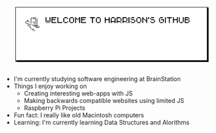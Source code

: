 <div align="center">
  <img src="https://github.com/harryfornasier/harryfornasier/blob/main/welcome-github.png" alt="Weclome message" align="center"> 
</div>

<div class="EM Quad Character"> </div>

 <!--<img align="left" src="https://github.com/harryfornasier/harryfornasier/blob/main/IMG_3700.jpeg" width="300" alt="Me pretending to use a macintosh">-->


- I'm currently studying software engineering at BrainStation
- Things I enjoy working on
  -  Creating interesting web-apps with JS
  - Making backwards compatible websites using limited JS
  -  Raspberry Pi Projects
-  Fun fact: I really like old Macintosh computers
-  Learning: I'm currently learning Data Structures and Alorithms


 <!-- Halloween Icons
- <img src="https://github.com/harryfornasier/harryfornasier/blob/main/HalloweenICS/Witch%20Hat.jpg" width="20"> I'm currently studying software engineering at BrainStation
- <img src="https://github.com/harryfornasier/harryfornasier/blob/main/HalloweenICS/rat.jpg" width="20"> Things I enjoy working on
  - <img src="https://github.com/harryfornasier/harryfornasier/blob/main/HalloweenICS/scared.jpg" width="20"> Creating interesting web-apps with JS
  - <img src="https://github.com/harryfornasier/harryfornasier/blob/main/HalloweenICS/spider%202.png" width="20"> Making backwards compatible websites using limited JS
  - <img src="https://github.com/harryfornasier/harryfornasier/blob/main/HalloweenICS/ghost2.png" width="20"> Raspberry Pi Projects
- <img src="https://github.com/harryfornasier/harryfornasier/blob/main/HalloweenICS/pumpkin.png" width="20"> Fun fact: I really like old Macintosh computers
-->

 <!-- Christmas Icons
- <img src="https://github.com/harryfornasier/harryfornasier/blob/main/christmasICS/bubble.png" width="20"> I'm currently studying software engineering at BrainStation
- <img src="https://github.com/harryfornasier/harryfornasier/blob/main/christmasICS/elf.png" width="20"> Things I enjoy working on
  - <img src="https://github.com/harryfornasier/harryfornasier/blob/main/christmasICS/puppy.png" width="20"> Creating interesting web-apps with JS
  - <img src="https://github.com/harryfornasier/harryfornasier/blob/main/christmasICS/santa.png" width="20"> Making backwards compatible websites using limited JS
  - <img src="https://github.com/harryfornasier/harryfornasier/blob/main/christmasICS/snowman.png" width="20"> Raspberry Pi Projects
- <img src="https://github.com/harryfornasier/harryfornasier/blob/main/christmasICS/tree.png" width="20"> Fun fact: I really like old Macintosh computers
-->

